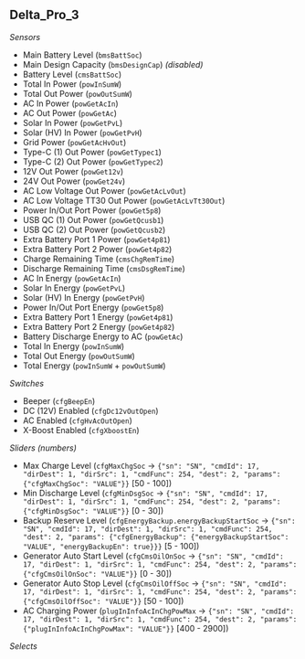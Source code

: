 ## Delta_Pro_3

*Sensors*
- Main Battery Level (`bmsBattSoc`)
- Main Design Capacity (`bmsDesignCap`)   _(disabled)_
- Battery Level (`cmsBattSoc`)
- Total In Power (`powInSumW`)
- Total Out Power (`powOutSumW`)
- AC In Power (`powGetAcIn`)
- AC Out Power (`powGetAc`)
- Solar In Power (`powGetPvL`)
- Solar (HV) In Power (`powGetPvH`)
- Grid Power (`powGetAcHvOut`)
- Type-C (1) Out Power (`powGetTypec1`)
- Type-C (2) Out Power (`powGetTypec2`)
- 12V Out Power (`powGet12v`)
- 24V Out Power (`powGet24v`)
- AC Low Voltage Out Power (`powGetAcLvOut`)
- AC Low Voltage TT30 Out Power (`powGetAcLvTt30Out`)
- Power In/Out Port Power (`powGet5p8`)
- USB QC (1) Out Power (`powGetQcusb1`)
- USB QC (2) Out Power (`powGetQcusb2`)
- Extra Battery Port 1 Power (`powGet4p81`)
- Extra Battery Port 2 Power (`powGet4p82`)
- Charge Remaining Time (`cmsChgRemTime`)
- Discharge Remaining Time (`cmsDsgRemTime`)
- AC In Energy (`powGetAcIn`)
- Solar In Energy (`powGetPvL`)
- Solar (HV) In Energy (`powGetPvH`)
- Power In/Out Port Energy (`powGet5p8`)
- Extra Battery Port 1 Energy (`powGet4p81`)
- Extra Battery Port 2 Energy (`powGet4p82`)
- Battery Discharge Energy to AC (`powGetAc`)
- Total In Energy (`powInSumW`)
- Total Out Energy (`powOutSumW`)
- Total Energy (`powInSumW` + `powOutSumW`)


*Switches*
- Beeper (`cfgBeepEn`)
- DC (12V) Enabled (`cfgDc12vOutOpen`)
- AC Enabled (`cfgHvAcOutOpen`)
- X-Boost Enabled (`cfgXboostEn`)

*Sliders (numbers)*
- Max Charge Level (`cfgMaxChgSoc` -> `{"sn": "SN", "cmdId": 17, "dirDest": 1, "dirSrc": 1, "cmdFunc": 254, "dest": 2, "params": {"cfgMaxChgSoc": "VALUE"}}` [50 - 100])
- Min Discharge Level (`cfgMinDsgSoc` -> `{"sn": "SN", "cmdId": 17, "dirDest": 1, "dirSrc": 1, "cmdFunc": 254, "dest": 2, "params": {"cfgMinDsgSoc": "VALUE"}}` [0 - 30])
- Backup Reserve Level (`cfgEnergyBackup.energyBackupStartSoc` -> `{"sn": "SN", "cmdId": 17, "dirDest": 1, "dirSrc": 1, "cmdFunc": 254, "dest": 2, "params": {"cfgEnergyBackup": {"energyBackupStartSoc": "VALUE", "energyBackupEn": true}}}` [5 - 100])
- Generator Auto Start Level (`cfgCmsOilOnSoc` -> `{"sn": "SN", "cmdId": 17, "dirDest": 1, "dirSrc": 1, "cmdFunc": 254, "dest": 2, "params": {"cfgCmsOilOnSoc": "VALUE"}}` [0 - 30])
- Generator Auto Stop Level (`cfgCmsOilOffSoc` -> `{"sn": "SN", "cmdId": 17, "dirDest": 1, "dirSrc": 1, "cmdFunc": 254, "dest": 2, "params": {"cfgCmsOilOffSoc": "VALUE"}}` [50 - 100])
- AC Charging Power (`plugInInfoAcInChgPowMax` -> `{"sn": "SN", "cmdId": 17, "dirDest": 1, "dirSrc": 1, "cmdFunc": 254, "dest": 2, "params": {"plugInInfoAcInChgPowMax": "VALUE"}}` [400 - 2900])

*Selects*



